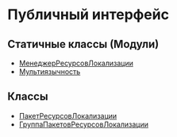 # Публичный интерфейс

## Статичные классы (Модули)

- [МенеджерРесурсовЛокализации](МенеджерРесурсовЛокализации.md)
- [Мультиязычность](Мультиязычность.md)

## Классы

- [ПакетРесурсовЛокализации](ПакетРесурсовЛокализации.md)
- [ГруппаПакетовРесурсовЛокализации](ГруппаПакетовРесурсовЛокализации.md)